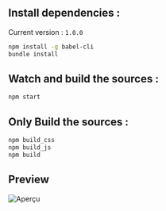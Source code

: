 ## Install dependencies :

Current version : `1.0.0`

~~~bash
npm install -g babel-cli
bundle install
~~~

## **Watch** and **build** the sources :

~~~bash
npm start
~~~

## Only Build the sources :

~~~bash
npm build_css
npm build_js
npm build
~~~

## Preview

![Aperçu](https://www.synbioz.com/images/articles/20170511/localhost-3000-projects-synbioz(Laptop%20with%20MDPI%20screen).png)
